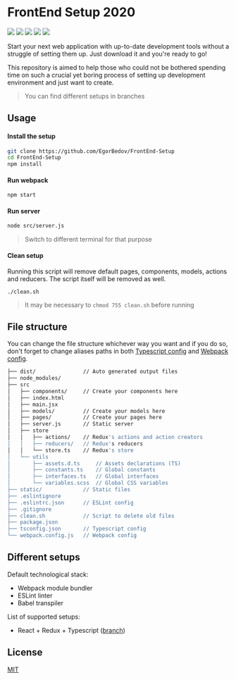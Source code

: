 # FrontEnd Setup 2020
![](https://img.shields.io/github/package-json/dependency-version/EgorBedov/FrontEnd-Setup/react?logo=react) ![](https://img.shields.io/github/package-json/dependency-version/EgorBedov/FrontEnd-Setup/redux?logo=redux) ![](https://img.shields.io/github/package-json/dependency-version/EgorBedov/FrontEnd-Setup/dev/typescript?logo=typescript)
![](https://img.shields.io/github/package-json/dependency-version/EgorBedov/FrontEnd-Setup/dev/webpack?logo=webpack) ![](https://img.shields.io/github/package-json/dependency-version/EgorBedov/FrontEnd-Setup/dev/eslint?logo=eslint)

Start your next web application with up-to-date development tools without a struggle of setting them up. Just download it and you're ready to go!

This repository is aimed to help those who could not be bothered spending time on such a crucial yet boring process of setting up development environment and just want to create.
> You can find different setups in branches

## Usage
#### Install the setup
```bash
git clone https://github.com/EgorBedov/FrontEnd-Setup
cd FrontEnd-Setup
npm install
```

#### Run webpack
```bash
npm start
```

#### Run server
```bash
node src/server.js
```
> Switch to different terminal for that purpose

#### Clean setup
Running this script will remove default pages, components, models, actions and reducers. The script itself will be removed as well.
```
./clean.sh
```
>It may be necessary to `chmod 755 clean.sh` before running

## File structure
You can change the file structure whichever way you want and if you do so, don't forget to change aliases paths in both [Typescript config](../blob/React-Redux-TS/tsconfig.json) and [Webpack config](../blob/React-Redux-TS/webpack.config.json).
```bash
├── dist/               // Auto generated output files
├── node_modules/
├── src
│   ├── components/     // Create your components here
│   ├── index.html
│   ├── main.jsx
│   ├── models/         // Create your models here
│   ├── pages/          // Create your pages here
│   ├── server.js       // Static server
│   ├── store
│   │   ├── actions/    // Redux's actions and action creators
│   │   ├── reducers/   // Redux's reducers
│   │   └── store.ts    // Redux's store
│   └── utils
│       ├── assets.d.ts     // Assets declarations (TS)
│       ├── constants.ts    // Global constants
│       ├── interfaces.ts   // Global interfaces
│       └── variables.scss  // Global CSS variables
├── static/             // Static files
├── .eslintignore
├── .eslintrc.json      // ESLint config
├── .gitignore
├── clean.sh            // Script to delete old files
├── package.json
├── tsconfig.json       // Typescript config
└── webpack.config.js   // Webpack config
```

## Different setups
Default technological stack:
* Webpack module bundler
* ESLint linter
* Babel transpiler

List of supported setups:
* React + Redux + Typescript ([branch](/../../tree/React-Redux-TS/))

## License
[MIT](LICENSE)
